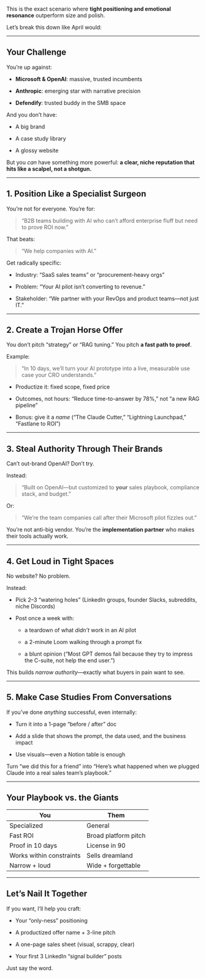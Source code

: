This is the exact scenario where **tight positioning and emotional resonance** outperform size and polish.

Let’s break this down like April would:

---

## **Your Challenge**

You’re up against:

- **Microsoft & OpenAI**: massive, trusted incumbents
    
- **Anthropic**: emerging star with narrative precision
    
- **Defendify**: trusted buddy in the SMB space
    

And you don’t have:

- A big brand
    
- A case study library
    
- A glossy website
    

But you _can_ have something more powerful: **a clear, niche reputation that hits like a scalpel, not a shotgun.**

---

## **1. Position Like a Specialist Surgeon**

You’re not for everyone. You’re for:

> “B2B teams building with AI who can’t afford enterprise fluff but need to prove ROI now.”

That beats:

> “We help companies with AI.”

Get radically specific:

- Industry: “SaaS sales teams” or “procurement-heavy orgs”
    
- Problem: “Your AI pilot isn’t converting to revenue.”
    
- Stakeholder: “We partner with your RevOps and product teams—not just IT.”
    

---

## **2. Create a Trojan Horse Offer**

You don’t pitch “strategy” or “RAG tuning.” You pitch **a fast path to proof**.

Example:

> “In 10 days, we’ll turn your AI prototype into a live, measurable use case your CRO understands.”

- Productize it: fixed scope, fixed price
    
- Outcomes, not hours: “Reduce time-to-answer by 78%,” not “a new RAG pipeline”
    
- Bonus: give it a _name_ (“The Claude Cutter,” “Lightning Launchpad,” “Fastlane to ROI”)
    

---

## **3. Steal Authority Through Their Brands**

Can’t out-brand OpenAI? Don’t try.

Instead:

> “Built on OpenAI—but customized to **your** sales playbook, compliance stack, and budget.”

Or:

> “We’re the team companies call after their Microsoft pilot fizzles out.”

You’re not anti-big vendor. You’re the **implementation partner** who makes their tools actually work.

---

## **4. Get Loud in Tight Spaces**

No website? No problem.

Instead:

- Pick 2–3 “watering holes” (LinkedIn groups, founder Slacks, subreddits, niche Discords)
    
- Post once a week with:
    
    - a teardown of what _didn’t_ work in an AI pilot
        
    - a 2-minute Loom walking through a prompt fix
        
    - a blunt opinion (“Most GPT demos fail because they try to impress the C-suite, not help the end user.”)
        

This builds _narrow authority_—exactly what buyers in pain want to see.

---

## **5. Make Case Studies From Conversations**

If you’ve done _anything_ successful, even internally:

- Turn it into a 1-page “before / after” doc
    
- Add a slide that shows the prompt, the data used, and the business impact
    
- Use visuals—even a Notion table is enough
    

Turn “we did this for a friend” into “Here’s what happened when we plugged Claude into a real sales team’s playbook.”

---

## **Your Playbook vs. the Giants**

|You|Them|
|---|---|
|Specialized|General|
|Fast ROI|Broad platform pitch|
|Proof in 10 days|License in 90|
|Works within constraints|Sells dreamland|
|Narrow + loud|Wide + forgettable|

---

## Let’s Nail It Together

If you want, I’ll help you craft:

- Your “only-ness” positioning
    
- A productized offer name + 3-line pitch
    
- A one-page sales sheet (visual, scrappy, clear)
    
- Your first 3 LinkedIn “signal builder” posts
    

Just say the word.